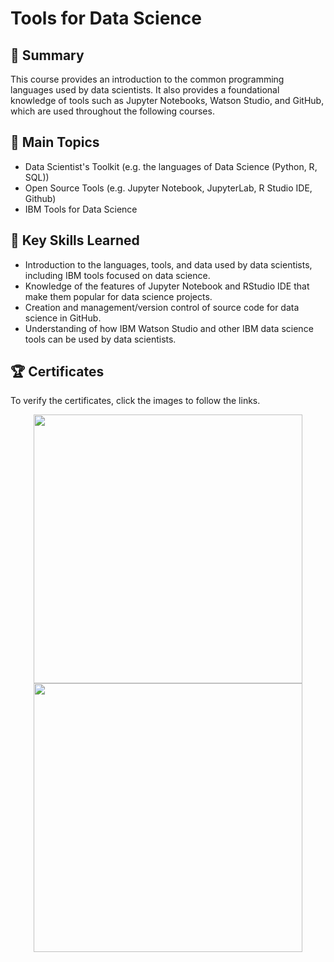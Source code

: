 # Tools for Data Science

## 📄 Summary 
This course provides an introduction to the common programming languages used by data scientists. It also provides a foundational knowledge of tools such as Jupyter Notebooks, Watson Studio, and GitHub, which are used throughout the following courses. 

## 📑 Main Topics 
- Data Scientist's Toolkit (e.g. the languages of Data Science (Python, R, SQL))
- Open Source Tools (e.g. Jupyter Notebook, JupyterLab, R Studio IDE, Github)
- IBM Tools for Data Science

## 🔑 Key Skills Learned 
- Introduction to the languages, tools, and data used by data scientists, including IBM tools focused on data science. 
- Knowledge of the features of Jupyter Notebook and RStudio IDE that make them popular for data science projects.
- Creation and management/version control of source code for data science in GitHub.
- Understanding of how IBM Watson Studio and other IBM data science tools can be used by data scientists.

## 🏆 Certificates 
To verify the certificates, click the images to follow the links.

<p align="middle">
  <a href="https://coursera.org/share/63931cb8059798ab19dc3f7a5df876db"><img src="https://github.com/Ebadm/IBM-Data-Science-Professional-Certificate/assets/64616825/336c3fa5-3dca-4b06-9354-496aa0e4cd72" height="430"></a>
  <a href="https://www.credly.com/badges/00b77232-8f35-4614-9e08-bf167f9e4773/public_url"><img src="https://user-images.githubusercontent.com/84391594/152700934-cf123b23-733f-4ec4-997c-5a73c98b8438.png" height="430"></a>
</p>
